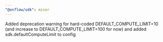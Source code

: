 ```yaml
---
"@onflow/sdk": minor
---
```


Added deprecation warning for hard-coded DEFAULT_COMPUTE_LIMIT=10 (and increase to DEFAULT_COMPUTE_LIMIT=100 for now) and added sdk.defaultComputeLimit to config
